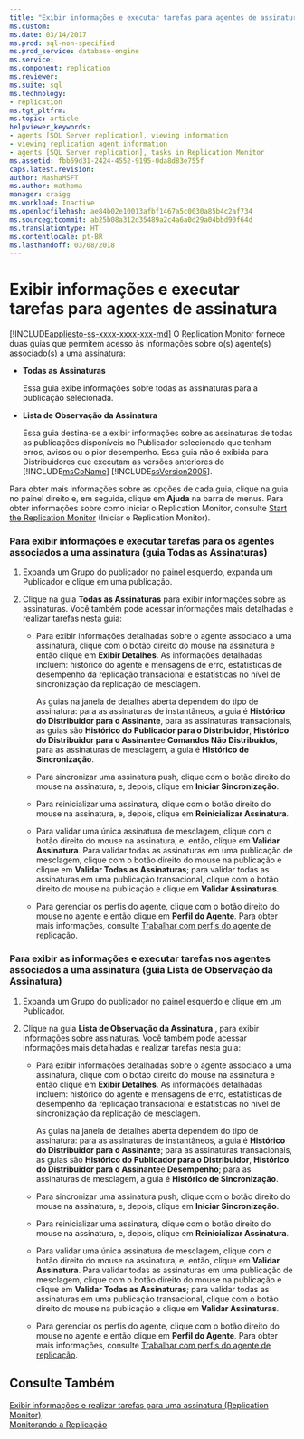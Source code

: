 ```yaml
---
title: "Exibir informações e executar tarefas para agentes de assinatura | Microsoft Docs"
ms.custom: 
ms.date: 03/14/2017
ms.prod: sql-non-specified
ms.prod_service: database-engine
ms.service: 
ms.component: replication
ms.reviewer: 
ms.suite: sql
ms.technology:
- replication
ms.tgt_pltfrm: 
ms.topic: article
helpviewer_keywords:
- agents [SQL Server replication], viewing information
- viewing replication agent information
- agents [SQL Server replication], tasks in Replication Monitor
ms.assetid: fbb59d31-2424-4552-9195-0da8d83e755f
caps.latest.revision: 
author: MashaMSFT
ms.author: mathoma
manager: craigg
ms.workload: Inactive
ms.openlocfilehash: ae84b02e10013afbf1467a5c0030a85b4c2af734
ms.sourcegitcommit: ab25b08a312d35489a2c4a6a0d29a04bbd90f64d
ms.translationtype: HT
ms.contentlocale: pt-BR
ms.lasthandoff: 03/08/2018
---
```

# <a name="view-information-and-perform-tasks-for-subscription-agents"></a>Exibir informações e executar tarefas para agentes de assinatura
[!INCLUDE[appliesto-ss-xxxx-xxxx-xxx-md](../../../includes/appliesto-ss-xxxx-xxxx-xxx-md.md)]
  O Replication Monitor fornece duas guias que permitem acesso às informações sobre o(s) agente(s) associado(s) a uma assinatura:  
  
-   **Todas as Assinaturas**  
  
     Essa guia exibe informações sobre todas as assinaturas para a publicação selecionada.  
  
-   **Lista de Observação da Assinatura**  
  
     Essa guia destina-se a exibir informações sobre as assinaturas de todas as publicações disponíveis no Publicador selecionado que tenham erros, avisos ou o pior desempenho. Essa guia não é exibida para Distribuidores que executam as versões anteriores do [!INCLUDE[msCoName](../../../includes/msconame-md.md)] [!INCLUDE[ssVersion2005](../../../includes/ssversion2005-md.md)].  
  
 Para obter mais informações sobre as opções de cada guia, clique na guia no painel direito e, em seguida, clique em **Ajuda** na barra de menus. Para obter informações sobre como iniciar o Replication Monitor, consulte [Start the Replication Monitor](../../../relational-databases/replication/monitor/start-the-replication-monitor.md) (Iniciar o Replication Monitor).  
  
### <a name="to-view-information-and-perform-tasks-for-the-agents-associated-with-a-subscription-all-subscriptions-tab"></a>Para exibir informações e executar tarefas para os agentes associados a uma assinatura (guia Todas as Assinaturas)  
  
1.  Expanda um Grupo do publicador no painel esquerdo, expanda um Publicador e clique em uma publicação.  
  
2.  Clique na guia **Todas as Assinaturas** para exibir informações sobre as assinaturas. Você também pode acessar informações mais detalhadas e realizar tarefas nesta guia:  
  
    -   Para exibir informações detalhadas sobre o agente associado a uma assinatura, clique com o botão direito do mouse na assinatura e então clique em **Exibir Detalhes**. As informações detalhadas incluem: histórico do agente e mensagens de erro, estatísticas de desempenho da replicação transacional e estatísticas no nível de sincronização da replicação de mesclagem.  
  
         As guias na janela de detalhes aberta dependem do tipo de assinatura: para as assinaturas de instantâneos, a guia é **Histórico do Distribuidor para o Assinante**, para as assinaturas transacionais, as guias são **Histórico do Publicador para o Distribuidor**, **Histórico do Distribuidor para o Assinante**e **Comandos Não Distribuídos**, para as assinaturas de mesclagem, a guia é **Histórico de Sincronização**.  
  
    -   Para sincronizar uma assinatura push, clique com o botão direito do mouse na assinatura, e, depois, clique em **Iniciar Sincronização**.  
  
    -   Para reinicializar uma assinatura, clique com o botão direito do mouse na assinatura, e, depois, clique em **Reinicializar Assinatura**.  
  
    -   Para validar uma única assinatura de mesclagem, clique com o botão direito do mouse na assinatura, e, então, clique em **Validar Assinatura**. Para validar todas as assinaturas em uma publicação de mesclagem, clique com o botão direito do mouse na publicação e clique em **Validar Todas as Assinaturas**; para validar todas as assinaturas em uma publicação transacional, clique com o botão direito do mouse na publicação e clique em **Validar Assinaturas**.  
  
    -   Para gerenciar os perfis do agente, clique com o botão direito do mouse no agente e então clique em **Perfil do Agente**. Para obter mais informações, consulte [Trabalhar com perfis do agente de replicação](../../../relational-databases/replication/agents/work-with-replication-agent-profiles.md).  
  
### <a name="to-view-information-and-perform-tasks-for-the-agents-associated-with-a-subscription-subscription-watch-list-tab"></a>Para exibir as informações e executar tarefas nos agentes associados a uma assinatura (guia Lista de Observação da Assinatura)  
  
1.  Expanda um Grupo do publicador no painel esquerdo e clique em um Publicador.  
  
2.  Clique na guia **Lista de Observação da Assinatura** , para exibir informações sobre assinaturas. Você também pode acessar informações mais detalhadas e realizar tarefas nesta guia:  
  
    -   Para exibir informações detalhadas sobre o agente associado a uma assinatura, clique com o botão direito do mouse na assinatura e então clique em **Exibir Detalhes**. As informações detalhadas incluem: histórico do agente e mensagens de erro, estatísticas de desempenho da replicação transacional e estatísticas no nível de sincronização da replicação de mesclagem.  
  
         As guias na janela de detalhes aberta dependem do tipo de assinatura: para as assinaturas de instantâneos, a guia é **Histórico do Distribuidor para o Assinante**; para as assinaturas transacionais, as guias são **Histórico do Publicador para o Distribuidor**, **Histórico do Distribuidor para o Assinante**e **Desempenho**; para as assinaturas de mesclagem, a guia é **Histórico de Sincronização**.  
  
    -   Para sincronizar uma assinatura push, clique com o botão direito do mouse na assinatura, e, depois, clique em **Iniciar Sincronização**.  
  
    -   Para reinicializar uma assinatura, clique com o botão direito do mouse na assinatura, e, depois, clique em **Reinicializar Assinatura**.  
  
    -   Para validar uma única assinatura de mesclagem, clique com o botão direito do mouse na assinatura, e, então, clique em **Validar Assinatura**. Para validar todas as assinaturas em uma publicação de mesclagem, clique com o botão direito do mouse na publicação e clique em **Validar Todas as Assinaturas**; para validar todas as assinaturas em uma publicação transacional, clique com o botão direito do mouse na publicação e clique em **Validar Assinaturas**.  
  
    -   Para gerenciar os perfis do agente, clique com o botão direito do mouse no agente e então clique em **Perfil do Agente**. Para obter mais informações, consulte [Trabalhar com perfis do agente de replicação](../../../relational-databases/replication/agents/work-with-replication-agent-profiles.md).  
  
## <a name="see-also"></a>Consulte Também  
 [Exibir informações e realizar tarefas para uma assinatura &#40;Replication Monitor&#41;](../../../relational-databases/replication/monitor/view-information-and-perform-tasks-for-a-subscription-replication-monitor.md)   
 [Monitorando a Replicação](../../../relational-databases/replication/monitor/monitoring-replication-overview.md)  
  
  
